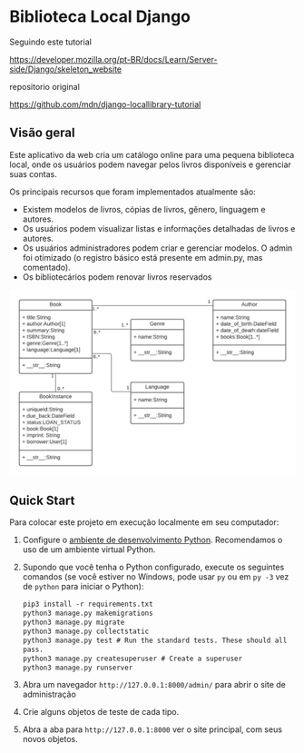 # Biblioteca Local Django

Seguindo este tutorial

https://developer.mozilla.org/pt-BR/docs/Learn/Server-side/Django/skeleton_website

repositorio original

https://github.com/mdn/django-locallibrary-tutorial

## Visão geral

Este aplicativo da web cria um catálogo online para uma pequena biblioteca local, onde os usuários podem navegar pelos livros disponíveis e gerenciar suas contas.

Os principais recursos que foram implementados atualmente são:

* Existem modelos de livros, cópias de livros, gênero, linguagem e autores.
* Os usuários podem visualizar listas e informações detalhadas de livros e autores.
* Os usuários administradores podem criar e gerenciar modelos. O admin foi otimizado (o registro básico está 
presente em admin.py, mas comentado).
* Os bibliotecários podem renovar livros reservados

![Local library Model](https://raw.githubusercontent.com/FlaviodosSantos/django/main/locallibrary/image/local_library_model_uml.png)

## Quick Start

Para colocar este projeto em execução localmente em seu computador:

1. Configure o [ambiente de desenvolvimento Python](https://developer.mozilla.org/pt-BR/docs/Learn/Server-side/Django/development_environment). Recomendamos o uso de um ambiente virtual Python.

2. Supondo que você tenha o Python configurado, execute os seguintes comandos (se você estiver no Windows, pode usar `py` ou em `py -3` vez de `python` para iniciar o Python):

   ```
   pip3 install -r requirements.txt
   python3 manage.py makemigrations
   python3 manage.py migrate
   python3 manage.py collectstatic
   python3 manage.py test # Run the standard tests. These should all pass.
   python3 manage.py createsuperuser # Create a superuser
   python3 manage.py runserver
   ```
3. Abra um navegador `http://127.0.0.1:8000/admin/` para abrir o site de administração
4. Crie alguns objetos de teste de cada tipo.
5. Abra a aba para `http://127.0.0.1:8000` ver o site principal, com seus novos objetos.
